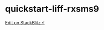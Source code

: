# quickstart-liff-rxsms9

[Edit on StackBlitz ⚡️](https://stackblitz.com/edit/quickstart-liff-rxsms9)